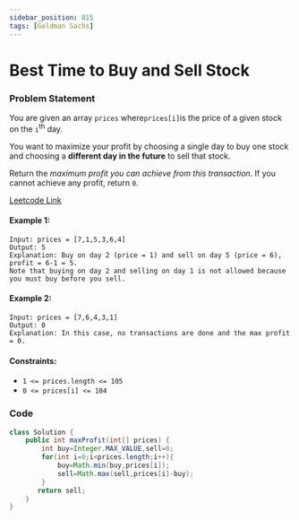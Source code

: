 ```yaml
---
sidebar_position: 815
tags: [Goldman Sachs]
---
```


# Best Time to Buy and Sell Stock

### Problem Statement

You are given an array `prices` where`prices[i]`is the price of a given stock on the `i`<sup>th</sup> day.

You want to maximize your profit by choosing a single day to buy one stock and choosing a **different day in the future** to sell that stock.

Return the _maximum profit you can achieve from this transaction_. If you cannot achieve any profit, return `0`.

[Leetcode Link](https://leetcode.com/problems/best-time-to-buy-and-sell-stock/)

#### Example 1:

```
Input: prices = [7,1,5,3,6,4]
Output: 5
Explanation: Buy on day 2 (price = 1) and sell on day 5 (price = 6), profit = 6-1 = 5.
Note that buying on day 2 and selling on day 1 is not allowed because you must buy before you sell.
```

#### Example 2:

```
Input: prices = [7,6,4,3,1]
Output: 0
Explanation: In this case, no transactions are done and the max profit = 0.
```

#### Constraints:

- `1 <= prices.length <= 105`
- `0 <= prices[i] <= 104`

### Code

```java title="java Code"
class Solution {
    public int maxProfit(int[] prices) {
        int buy=Integer.MAX_VALUE,sell=0;
        for(int i=0;i<prices.length;i++){
            buy=Math.min(buy,prices[i]);
            sell=Math.max(sell,prices[i]-buy);
        }
       return sell;
    }
}
```
